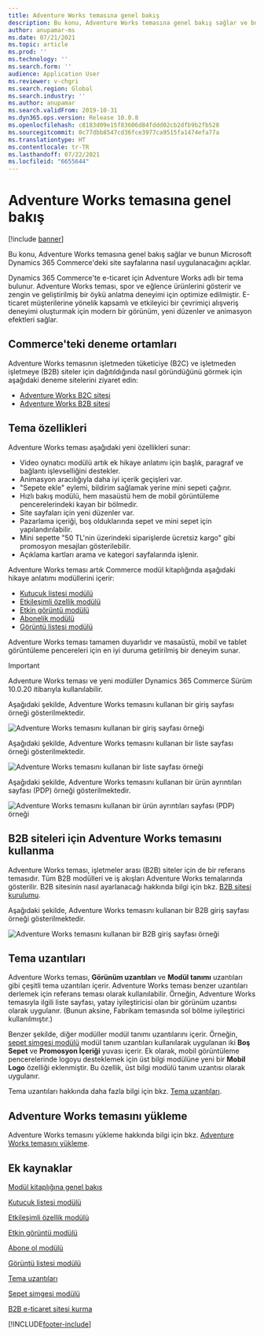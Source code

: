 ```yaml
---
title: Adventure Works temasına genel bakış
description: Bu konu, Adventure Works temasına genel bakış sağlar ve bunun Microsoft Dynamics 365 Commerce'deki site sayfalarına nasıl uygulanacağını açıklar.
author: anupamar-ms
ms.date: 07/21/2021
ms.topic: article
ms.prod: ''
ms.technology: ''
ms.search.form: ''
audience: Application User
ms.reviewer: v-chgri
ms.search.region: Global
ms.search.industry: ''
ms.author: anupamar
ms.search.validFrom: 2019-10-31
ms.dyn365.ops.version: Release 10.0.8
ms.openlocfilehash: c8183d09e15f83606d84fddd02cb2dfb9b2fb528
ms.sourcegitcommit: 0c77dbb8547cd36fce3977ca9515fa1474efa77a
ms.translationtype: HT
ms.contentlocale: tr-TR
ms.lasthandoff: 07/22/2021
ms.locfileid: "6655644"
---
```

# <a name="adventure-works-theme-overview"></a>Adventure Works temasına genel bakış

[!include [banner](includes/banner.md)]

Bu konu, Adventure Works temasına genel bakış sağlar ve bunun Microsoft Dynamics 365 Commerce'deki site sayfalarına nasıl uygulanacağını açıklar.

Dynamics 365 Commerce'te e-ticaret için Adventure Works adlı bir tema bulunur. Adventure Works teması, spor ve eğlence ürünlerini gösterir ve zengin ve geliştirilmiş bir öykü anlatma deneyimi için optimize edilmiştir. E-ticaret müşterilerine yönelik kapsamlı ve etkileyici bir çevrimiçi alışveriş deneyimi oluşturmak için modern bir görünüm, yeni düzenler ve animasyon efektleri sağlar.

## <a name="trial-environments-in-commerce"></a>Commerce'teki deneme ortamları

Adventure Works temasının işletmeden tüketiciye (B2C) ve işletmeden işletmeye (B2B) siteler için dağıtıldığında nasıl göründüğünü görmek için aşağıdaki deneme sitelerini ziyaret edin:

- [Adventure Works B2C sitesi](https://www.adventure-works.com/)
- [Adventure Works B2B sitesi](https://www.adventure-works.com/business)

## <a name="theme-capabilities"></a>Tema özellikleri

Adventure Works teması aşağıdaki yeni özellikleri sunar:

- Video oynatıcı modülü artık ek hikaye anlatımı için başlık, paragraf ve bağlantı işlevselliğini destekler.
- Animasyon aracılığıyla daha iyi içerik geçişleri var.
- "Sepete ekle" eylemi, bildirim sağlamak yerine mini sepeti çağırır.
- Hızlı bakış modülü, hem masaüstü hem de mobil görüntüleme pencerelerindeki kayan bir bölmedir.
- Site sayfaları için yeni düzenler var. 
- Pazarlama içeriği, boş olduklarında sepet ve mini sepet için yapılandırılabilir.
- Mini sepette "50 TL'nin üzerindeki siparişlerde ücretsiz kargo" gibi promosyon mesajları gösterilebilir.
- Açıklama kartları arama ve kategori sayfalarında işlenir.

Adventure Works teması artık Commerce modül kitaplığında aşağıdaki hikaye anlatımı modüllerini içerir:

- [Kutucuk listesi modülü](tile-list-module.md)
- [Etkileşimli özellik modülü](interactive-feature-module.md)
- [Etkin görüntü modülü](active-image-module.md)
- [Abonelik modülü](subscribe-module.md)
- [Görüntü listesi modülü](image-list-module.md)

Adventure Works teması tamamen duyarlıdır ve masaüstü, mobil ve tablet görüntüleme pencereleri için en iyi duruma getirilmiş bir deneyim sunar.

> [!IMPORTANT]
> Adventure Works teması ve yeni modüller Dynamics 365 Commerce Sürüm 10.0.20 itibarıyla kullanılabilir.

Aşağıdaki şekilde, Adventure Works temasını kullanan bir giriş sayfası örneği gösterilmektedir.

![Adventure Works temasını kullanan bir giriş sayfası örneği](./media/aw_b2c.PNG)

Aşağıdaki şekilde, Adventure Works temasını kullanan bir liste sayfası örneği gösterilmektedir.

![Adventure Works temasını kullanan bir liste sayfası örneği](./media/Aw_list.PNG)

Aşağıdaki şekilde, Adventure Works temasını kullanan bir ürün ayrıntıları sayfası (PDP) örneği gösterilmektedir.

![Adventure Works temasını kullanan bir ürün ayrıntıları sayfası (PDP) örneği](./media/aw_pdp.PNG)

## <a name="use-the-adventure-works-theme-for-b2b-sites"></a>B2B siteleri için Adventure Works temasını kullanma

Adventure Works teması, işletmeler arası (B2B) siteler için de bir referans temasıdır. Tüm B2B modülleri ve iş akışları Adventure Works temalarında gösterilir. B2B sitesinin nasıl ayarlanacağı hakkında bilgi için bkz. [B2B sitesi kurulumu](./b2b/set-up-b2b-site.md).

Aşağıdaki şekilde, Adventure Works temasını kullanan bir B2B giriş sayfası örneği gösterilmektedir.

![Adventure Works temasını kullanan bir B2B giriş sayfası örneği](./media/aw_b2b.PNG)

## <a name="theme-extensions"></a>Tema uzantıları

Adventure Works teması, **Görünüm uzantıları** ve **Modül tanımı** uzantıları gibi çeşitli tema uzantıları içerir. Adventure Works teması benzer uzantıları derlemek için referans teması olarak kullanılabilir. Örneğin, Adventure Works temasıyla ilgili liste sayfası, yatay iyileştiricisi olan bir görünüm uzantısı olarak uygulanır. (Bunun aksine, Fabrikam temasında sol bölme iyileştirici kullanılmıştır.)

Benzer şekilde, diğer modüller modül tanımı uzantılarını içerir. Örneğin, [sepet simgesi modülü](cart-icon-module.md) modül tanım uzantıları kullanılarak uygulanan iki **Boş Sepet** ve **Promosyon İçeriği** yuvası içerir. Ek olarak, mobil görüntüleme pencerelerinde logoyu desteklemek için üst bilgi modülüne yeni bir **Mobil Logo** özelliği eklenmiştir. Bu özellik, üst bilgi modülü tanım uzantısı olarak uygulanır.

Tema uzantıları hakkında daha fazla bilgi için bkz. [Tema uzantıları](e-commerce-extensibility/theme-module-extensions.md).

## <a name="install-the-adventure-works-theme"></a>Adventure Works temasını yükleme

Adventure Works temasını yükleme hakkında bilgi için bkz. [Adventure Works temasını yükleme](install-adventure-works.md).

## <a name="additional-resources"></a>Ek kaynaklar

[Modül kitaplığına genel bakış](starter-kit-overview.md)

[Kutucuk listesi modülü](tile-list-module.md)

[Etkileşimli özellik modülü](interactive-feature-module.md)

[Etkin görüntü modülü](active-image-module.md)

[Abone ol modülü](subscribe-module.md)

[Görüntü listesi modülü](image-list-module.md)

[Tema uzantıları](e-commerce-extensibility/theme-module-extensions.md)

[Sepet simgesi modülü](cart-icon-module.md)

[B2B e-ticaret sitesi kurma](./b2b/set-up-b2b-site.md)

[!INCLUDE[footer-include](../includes/footer-banner.md)]
